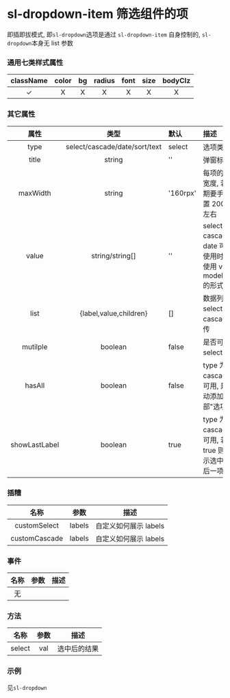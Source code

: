 # sl-dropdown-item 筛选组件的项

即插即拔模式, 即`sl-dropdown`选项是通过 `sl-dropdown-item` 自身控制的, `sl-dropdown`本身无 list 参数

### 通用七类样式属性

| className | color |  bg   | radius | font  | size  | bodyClz |
| :-------: | :---: | :---: | :----: | :---: | :---: | :-----: |
| &#10003;  | &Chi; | &Chi; | &Chi;  | &Chi; | &Chi; |  &Chi;  |

### 其它属性

|     属性      |             类型              | 默认     | 描述                                                              |
| :-----------: | :---------------------------: | :------- | :---------------------------------------------------------------- |
|     type      | select/cascade/date/sort/text | select   | 选项类型                                                          |
|     title     |            string             | ''       | 弹窗标题                                                          |
|   maxWidth    |            string             | '160rpx' | 每项的最大宽度, 若是日期要手动设置 200rpx 左右                    |
|     value     |        string/string[]        | ''       | select, cascade 或 date 可传, 使用时必须使用 v-model:value 的形式 |
|     list      |    {label,value,children}     | []       | 数据列, select 或 cascade 可传                                    |
|   mutilple    |            boolean            | false    | 是否可多选, select 时传                                           |
|    hasAll     |            boolean            | false    | type 为 cascade 时可用, 是否自动添加"全部"选项                    |
| showLastLabel |            boolean            | true     | type 为 cascade 时可用, 若为 true 则只显示选中的最后一项          |

### 插糟

|     名称      |  参数  | 描述                  |
| :-----------: | :----: | --------------------- |
| customSelect  | labels | 自定义如何展示 labels |
| customCascade | labels | 自定义如何展示 labels |

### 事件

| 名称 | 参数 | 描述 |
| :--: | :--: | ---- |
|  无  |      |      |

### 方法

|  名称  | 参数 | 描述         |
| :----: | :--: | ------------ |
| select | val  | 选中后的结果 |

### 示例

见`sl-dropdown`
